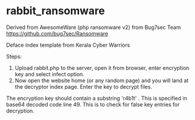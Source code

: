 # rabbit_ransomware

Derived from AwesomeWare (php ransomware v2) from Bug7sec Team https://github.com/bug7sec/Ransomware

Deface index template from Kerala Cyber Warriors

Steps:
1) Upload rabbit.php to the server, open it from browser, enter encryption key and select infect option.
2) Now open the website home (or any random page) and you will land at the decryptor index page. Enter  the key to decrypt files.


The encryption key should contain a substring 'r4b1t' . This is specified in base64 decoded code line 49. This is to check for false key entries for decryption.
